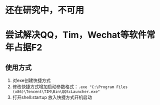 # 还在研究中，不可用

# 尝试解决QQ，Tim，Wechat等软件常年占据F2

## 使用方式

1. 对exe创建快捷方式
2. 修改快捷方式增加启动参数格式：`.exe "C:\Program Files (x86)\Tencent\TIM\Bin\QQScLauncher.exe"`
3. 打开shell:startup 放入快捷方式开机启动
